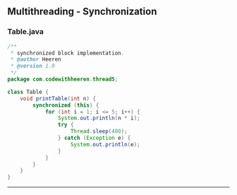 ## Multithreading - Synchronization

### Table.java

```java
/**
 * synchronized block implementation.
 * @author Heeren
 * @version 1.0
 */
package com.codewithheeren.thread5;

class Table {
	void printTable(int n) {
		synchronized (this) {
			for (int i = 1; i <= 5; i++) {
				System.out.println(n * i);
				try {
					Thread.sleep(400);
				} catch (Exception e) {
					System.out.println(e);
				}
			}
		}
	}
}
```
---